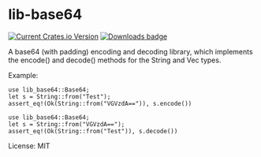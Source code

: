 # lib-base64

[![Current Crates.io Version](https://img.shields.io/crates/v/lib-base64.svg)](https://crates.io/crates/lib-base64)
[![Downloads badge](https://img.shields.io/crates/d/lib-base64.svg)](https://crates.io/crates/lib-base64)

A base64 (with padding) encoding and decoding library, which implements the encode() and decode() methods for the String and Vec<u8> types.

Example:

```
use lib_base64::Base64;
let s = String::from("Test");
assert_eq!(Ok(String::from("VGVzdA==")), s.encode())
```

```
use lib_base64::Base64;
let s = String::from("VGVzdA==");
assert_eq!(Ok(String::from("Test")), s.decode())
```

License: MIT
